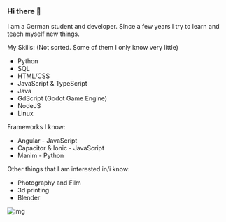 ### Hi there 👋

I am a German student and developer. Since a few years I try to learn and teach myself new things.

My Skills:
(Not sorted. Some of them I only know very little)
- Python
- SQL
- HTML/CSS
- JavaScript & TypeScript
- Java
- GdScript (Godot Game Engine)
- NodeJS
- Linux

Frameworks I know:
- Angular - JavaScript
- Capacitor & Ionic - JavaScript
- Manim - Python

Other things that I am interested in/i know:
- Photography and Film
- 3d printing
- Blender

![img](https://github-readme-stats.vercel.app/api?username=NiniDev&show_icons=true&theme=onedark)


